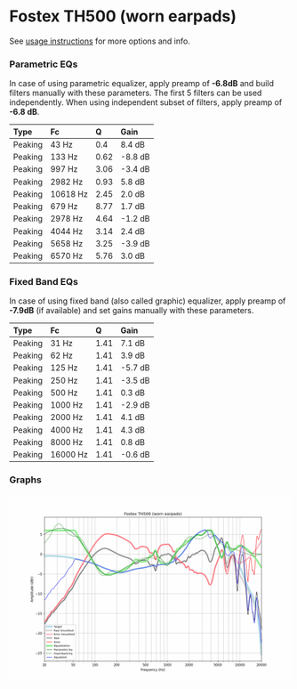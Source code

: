 # Fostex TH500 (worn earpads)
See [usage instructions](https://github.com/jaakkopasanen/AutoEq#usage) for more options and info.

### Parametric EQs
In case of using parametric equalizer, apply preamp of **-6.8dB** and build filters manually
with these parameters. The first 5 filters can be used independently.
When using independent subset of filters, apply preamp of **-6.8 dB**.

| Type    | Fc       |    Q | Gain    |
|:--------|:---------|:-----|:--------|
| Peaking | 43 Hz    | 0.4  | 8.4 dB  |
| Peaking | 133 Hz   | 0.62 | -8.8 dB |
| Peaking | 997 Hz   | 3.06 | -3.4 dB |
| Peaking | 2982 Hz  | 0.93 | 5.8 dB  |
| Peaking | 10618 Hz | 2.45 | 2.0 dB  |
| Peaking | 679 Hz   | 8.77 | 1.7 dB  |
| Peaking | 2978 Hz  | 4.64 | -1.2 dB |
| Peaking | 4044 Hz  | 3.14 | 2.4 dB  |
| Peaking | 5658 Hz  | 3.25 | -3.9 dB |
| Peaking | 6570 Hz  | 5.76 | 3.0 dB  |

### Fixed Band EQs
In case of using fixed band (also called graphic) equalizer, apply preamp of **-7.9dB**
(if available) and set gains manually with these parameters.

| Type    | Fc       |    Q | Gain    |
|:--------|:---------|:-----|:--------|
| Peaking | 31 Hz    | 1.41 | 7.1 dB  |
| Peaking | 62 Hz    | 1.41 | 3.9 dB  |
| Peaking | 125 Hz   | 1.41 | -5.7 dB |
| Peaking | 250 Hz   | 1.41 | -3.5 dB |
| Peaking | 500 Hz   | 1.41 | 0.3 dB  |
| Peaking | 1000 Hz  | 1.41 | -2.9 dB |
| Peaking | 2000 Hz  | 1.41 | 4.1 dB  |
| Peaking | 4000 Hz  | 1.41 | 4.3 dB  |
| Peaking | 8000 Hz  | 1.41 | 0.8 dB  |
| Peaking | 16000 Hz | 1.41 | -0.6 dB |

### Graphs
![](./Fostex%20TH500%20(worn%20earpads).png)